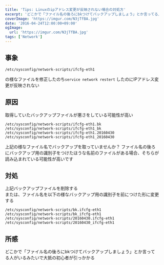 ```yaml
---
title: 'Tips: Linuxのipアドレス変更が反映されない場合の対処方'
excerpt: 'どこかで「ファイル名の後ろにbkつけてバックアップしましょう」とか言ってる人がいるみたいで大抵の初心者が引っかかる'
coverImage: 'https://imgur.com/N3jTfBA.jpg'
date: '2016-04-24T12:00:00+09:00'
ogImage:
  url: 'https://imgur.com/N3jTfBA.jpg'
tags: ['Network']
---
```



## 事象

```
/etc/sysconfig/network-scripts/ifcfg-eth1
```
の様なファイルを修正したのち`service network restert` したのにIPアドレス変更が反映されない

## 原因

取得していたバックアップファイルが悪さをしている可能性が高い

```
/etc/sysconfig/network-scripts/ifcfg-eth1.bk
/etc/sysconfig/network-scripts/ifcfg-eth1_bk
/etc/sysconfig/network-scripts/ifcfg-eth1.20160430
/etc/sysconfig/network-scripts/ifcfg-eth1_20160430
```

上記の様なファイル名でバックアップを取っていませんか？
ファイル名の後ろにバックアップ用の識別子をつけたほうな名前のファイルがある場合、そちらが読み込まれている可能性が高いです

## 対処

上記バックアップファイルを削除する  
または、ファイル名を以下の様なバックアップ用の識別子を前につけた形に変更する

```
/etc/sysconfig/network-scripts/bk.ifcfg-eth1
/etc/sysconfig/network-scripts/bk_ifcfg-eth1
/etc/sysconfig/network-scripts/20160430.ifcfg-eth1
/etc/sysconfig/network-scripts/20160430_ifcfg-eth1
```

## 所感

どこかで「ファイル名の後ろにbkつけてバックアップしましょう」とか言ってる人がいるみたいで大抵の初心者が引っかかる